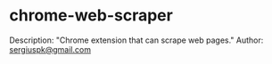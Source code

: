 chrome-web-scraper
==================

Description: "Chrome extension that can scrape web pages."
Author: sergiuspk@gmail.com